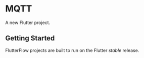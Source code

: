 # MQTT

A new Flutter project.

## Getting Started

FlutterFlow projects are built to run on the Flutter _stable_ release.
